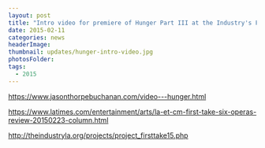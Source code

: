```yaml
---
layout: post
title: "Intro video for premiere of Hunger Part III at the Industry's FIRST TAKE in Los Angeles."
date: 2015-02-11
categories: news
headerImage:
thumbnail: updates/hunger-intro-video.jpg
photosFolder:
tags:
  - 2015
---
```


https://www.jasonthorpebuchanan.com/video---hunger.html

https://www.latimes.com/entertainment/arts/la-et-cm-first-take-six-operas-review-20150223-column.html

http://theindustryla.org/projects/project_firsttake15.php

